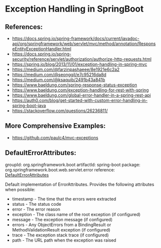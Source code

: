 # Exception Handling in SpringBoot

## References:
- https://docs.spring.io/spring-framework/docs/current/javadoc-api/org/springframework/web/servlet/mvc/method/annotation/ResponseEntityExceptionHandler.html
- https://docs.spring.io/spring-security/reference/servlet/authorization/authorize-http-requests.html
- https://spring.io/blog/2013/11/01/exception-handling-in-spring-mvc
- https://medium.com/@farzinpashaeee/8e1921e6c2a2
- https://medium.com/@seonggil/e7c95216da8d
- https://medium.com/@ksaquib/2491b43a841b
- https://www.baeldung.com/spring-response-status-exception
- https://www.baeldung.com/exception-handling-for-rest-with-spring
- https://www.baeldung.com/global-error-handler-in-a-spring-rest-api
- https://auth0.com/blog/get-started-with-custom-error-handling-in-spring-boot-java
- https://stackoverflow.com/questions/26236811/

## More Comprehensive Examples:
- https://github.com/paulc4/mvc-exceptions

## DefaultErrorAttributes:
groupId: org.springframework.boot
artifactId: spring-boot
package: org.springframework.boot.web.servlet.error
reference: [DefaultErrorAttributes](https://docs.spring.io/spring-boot/api/java/org/springframework/boot/web/servlet/error/DefaultErrorAttributes.html)

Default implementation of ErrorAttributes. Provides the following attributes when possible:
- timestamp - The time that the errors were extracted
- status - The status code
- error - The error reason
- exception - The class name of the root exception (if configured)
- message - The exception message (if configured)
- errors - Any ObjectErrors from a BindingResult or MethodValidationResult exception (if configured)
- trace - The exception stack trace (if configured)
- path - The URL path when the exception was raised